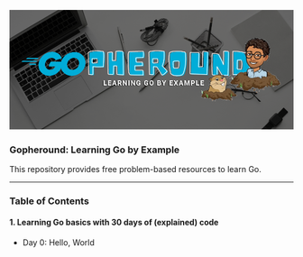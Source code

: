 ![project cover](https://raw.githubusercontent.com/caiomarte/go/main/.github/project-cover.png)

### Gopheround: Learning Go by Example
This repository provides free problem-based resources to learn Go.

---

### Table of Contents

#### 1. Learning Go basics with 30 days of (explained) code
- Day 0: Hello, World
